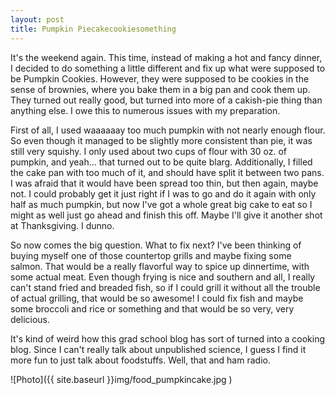 ```yaml
---
layout: post
title: Pumpkin Piecakecookiesomething
---
```


It's the weekend again. This time, instead of making a hot and fancy dinner, I decided to do something a little different and fix up what were supposed to be Pumpkin Cookies. However, they were supposed to be cookies in the sense of brownies, where you bake them in a big pan and cook them up. They turned out really good, but turned into more of a cakish-pie thing than anything else. I owe this to numerous issues with my preparation.

First of all, I used waaaaaay too much pumpkin with not nearly enough flour. So even though it managed to be slightly more consistent than pie, it was still very squishy. I only used about two cups of flour with 30 oz. of pumpkin, and yeah... that turned out to be quite blarg. Additionally, I filled the cake pan with too much of it, and should have split it between two pans. I was afraid that it would have been spread too thin, but then again, maybe not. I could probably get it just right if I was to go and do it again with only half as much pumpkin, but now I've got a whole great big cake to eat so I might as well just go ahead and finish this off. Maybe I'll give it another shot at Thanksgiving. I dunno.

So now comes the big question. What to fix next? I've been thinking of buying myself one of those countertop grills and maybe fixing some salmon. That would be a really flavorful way to spice up dinnertime, with some actual meat. Even though frying is nice and southern and all, I really can't stand fried and breaded fish, so if I could grill it without all the trouble of actual grilling, that would be so awesome! I could fix fish and maybe some broccoli and rice or something and that would be so very, very delicious.

It's kind of weird how this grad school blog has sort of turned into a cooking blog. Since I can't really talk about unpublished science, I guess I find it more fun to just talk about foodstuffs. Well, that and ham radio.

![Photo]({{ site.baseurl }}img/food_pumpkincake.jpg )
